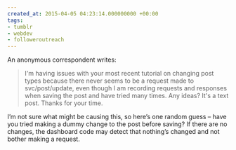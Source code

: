 ```yaml
---
created_at: 2015-04-05 04:23:14.000000000 +00:00
tags:
- tumblr
- webdev
- followeroutreach
---
```


An anonymous correspondent writes:

> I'm having issues with your most recent tutorial on changing post
> types because there never seems to be a request made to
> svc/post/update, even though I am recording requests and responses
> when saving the post and have tried many times. Any ideas? It's a text
> post. Thanks for your time.

I’m not sure what might be causing this, so here’s one random guess –
have you tried making a dummy change to the post before saving? If there
are no changes, the dashboard code may detect that nothing’s changed and
not bother making a request.
